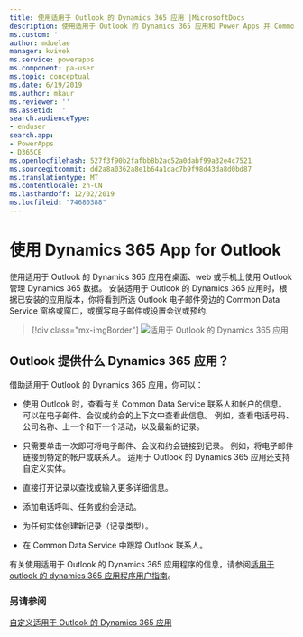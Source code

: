 ```yaml
---
title: 使用适用于 Outlook 的 Dynamics 365 应用 |MicrosoftDocs
description: 使用适用于 Outlook 的 Dynamics 365 应用和 Power Apps 并 Common Data Service。
ms.custom: ''
author: mduelae
manager: kvivek
ms.service: powerapps
ms.component: pa-user
ms.topic: conceptual
ms.date: 6/19/2019
ms.author: mkaur
ms.reviewer: ''
ms.assetid: ''
search.audienceType:
- enduser
search.app:
- PowerApps
- D365CE
ms.openlocfilehash: 527f3f90b2fafbb8b2ac52a0dabf99a32e4c7521
ms.sourcegitcommit: dd2a8a0362a8e1b64a1dac7b9f98d43da8d0bd87
ms.translationtype: MT
ms.contentlocale: zh-CN
ms.lasthandoff: 12/02/2019
ms.locfileid: "74680388"
---
```

# <a name="use-dynamics-365-app-for-outlook"></a>使用 Dynamics 365 App for Outlook

使用适用于 Outlook 的 Dynamics 365 应用在桌面、web 或手机上使用 Outlook 管理 Dynamics 365 数据。 安装适用于 Outlook 的 Dynamics 365 应用时，根据已安装的应用版本，你将看到所选 Outlook 电子邮件旁边的 Common Data Service 窗格或窗口，或撰写电子邮件或设置会议或预约.


   > [!div class="mx-imgBorder"] 
   > ![适用于 Outlook 的 Dynamics 365 应用](media/outlookapp.png "Dynamics 365 App for Outlook")

## <a name="what-dynamics-365-app-for-outlook-offers"></a>Outlook 提供什么 Dynamics 365 应用？

借助适用于 Outlook 的 Dynamics 365 应用，你可以：  
  
- 使用 Outlook 时，查看有关 Common Data Service 联系人和帐户的信息。 可以在电子邮件、会议或约会的上下文中查看此信息。 例如，查看电话号码、公司名称、上一个和下一个活动，以及最新的记录。 
  
- 只需要单击一次即可将电子邮件、会议和约会链接到记录。 例如，将电子邮件链接到特定的帐户或联系人。 适用于 Outlook 的 Dynamics 365 应用还支持自定义实体。  
  
- 直接打开记录以查找或输入更多详细信息。  
  
- 添加电话呼叫、任务或约会活动。  
  
- 为任何实体创建新记录（记录类型）。  
  
- 在 Common Data Service 中跟踪 Outlook 联系人。  

有关使用适用于 Outlook 的 Dynamics 365 应用程序的信息，请参阅[适用于 outlook 的 dynamics 365 应用程序用户指南](https://docs.microsoft.com/dynamics365/customer-engagement/outlook-app/dynamics-365-app-outlook-user-s-guide)。

### <a name="see-also"></a>另请参阅

[自定义适用于 Outlook 的 Dynamics 365 应用](../maker/model-driven-apps/app-for-outlook-customize.md)  


